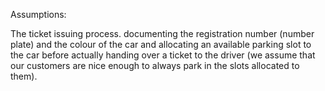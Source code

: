 Assumptions:

The ticket issuing process.
documenting the registration number (number plate) and the 
colour of the car and allocating an available parking slot
 to the car before actually handing over a ticket to the driver 
(we assume that our customers are nice enough to always park in the slots allocated to them).